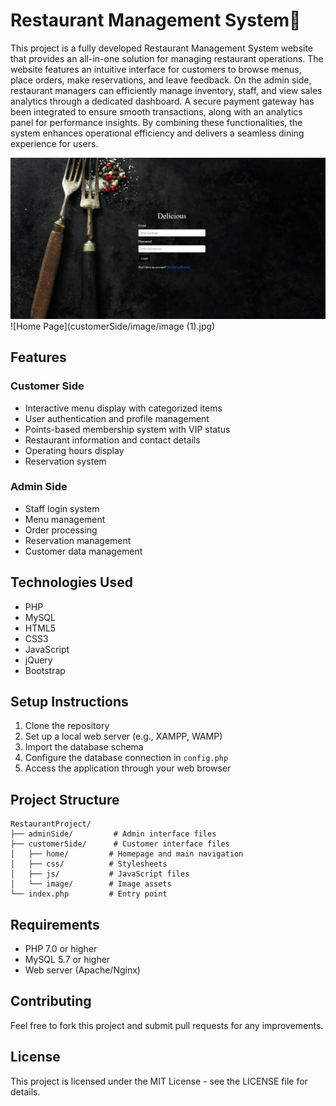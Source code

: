 <h1> Restaurant Management System🍴 </h1>

This project is a fully developed Restaurant Management System website that provides an all-in-one solution for managing restaurant operations. The website features an intuitive interface for customers to browse menus, place orders, make reservations, and leave feedback. On the admin side, restaurant managers can efficiently manage inventory, staff, and view sales analytics through a dedicated dashboard. A secure payment gateway has been integrated to ensure smooth transactions, along with an analytics panel for performance insights. By combining these functionalities, the system enhances operational efficiency and delivers a seamless dining experience for users.

![Home Page](customerSide/image/image.jpg) 
![Home Page](customerSide/image/image (1).jpg)


## Features
### Customer Side
- Interactive menu display with categorized items
- User authentication and profile management
- Points-based membership system with VIP status
- Restaurant information and contact details
- Operating hours display
- Reservation system

### Admin Side
- Staff login system
- Menu management
- Order processing
- Reservation management
- Customer data management

## Technologies Used
- PHP
- MySQL
- HTML5
- CSS3
- JavaScript
- jQuery
- Bootstrap

## Setup Instructions

1. Clone the repository
2. Set up a local web server (e.g., XAMPP, WAMP)
3. Import the database schema
4. Configure the database connection in `config.php`
5. Access the application through your web browser

## Project Structure
```
RestaurantProject/
├── adminSide/         # Admin interface files
├── customerSide/      # Customer interface files
│   ├── home/         # Homepage and main navigation
│   ├── css/          # Stylesheets
│   ├── js/           # JavaScript files
│   └── image/        # Image assets
└── index.php         # Entry point
```

## Requirements
- PHP 7.0 or higher
- MySQL 5.7 or higher
- Web server (Apache/Nginx)

## Contributing
Feel free to fork this project and submit pull requests for any improvements.

## License
This project is licensed under the MIT License - see the LICENSE file for details. 
